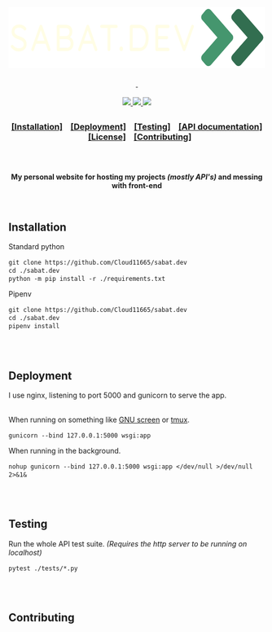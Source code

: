 <div class="head">
  <h3 align="center">
    <a href="https://github.com/Cloud11665/sabat.dev#----------------">
      <img src="https://raw.githubusercontent.com/Cloud11665/sabat.dev/master/images/head.png" height="120px" alt="SABAT.DEV >>">
    <p>&nbsp;</p>
  </h3>
  <p align="center">
    <a href="https://sabat.dev" target="_blank">
      <img src="https://img.shields.io/website?down_color=critical&down_message=offline&logo=icloud&logoColor=ffffff&up_color=45966e&up_message=online&url=https%3A%2F%2Fsabat.dev">
    </a>
    <a href="https://github.com/Cloud11665/sabat.dev/actions">
      <img src="https://img.shields.io/github/workflow/status/Cloud11665/sabat.dev/build?color=%2345966e&label=build&logo=python&logoColor=ffffff">
    </a>
    <a href="https://github.com/Cloud11665/sabat.dev/actions">
      <img src="https://img.shields.io/github/workflow/status/Cloud11665/sabat.dev/test?color=%2345966e&label=API&logo=flask">
    </a>
  </p>
  <h2></h2>
    <h3>
      <p align="center">
        <a href="https://github.com/Cloud11665/sabat.dev#installation">[Installation]</a>
        &nbsp;&nbsp;
        <a href="https://github.com/Cloud11665/sabat.dev#deployment">[Deployment]</a>
        &nbsp;&nbsp;
        <a href="https://github.com/Cloud11665/sabat.dev#testing">[Testing]</a>
        &nbsp;&nbsp;
        <a href="https://github.com/Cloud11665/sabat.dev/blob/master/api/README.md">[API documentation]</a>
        &nbsp;&nbsp;
        <a href="https://github.com/Cloud11665/sabat.dev/blob/master/LICENSE">[License]</a>
        &nbsp;&nbsp;
        <a href="https://github.com/Cloud11665/sabat.dev#contributing">[Contributing]</a>
      </p>
    </h3>
  <h2></h2>
  <p>&nbsp;</p>
  <p align="center">
    <strong>
      My personal website for hosting my projects <i>(mostly API's)</i> and messing with front-end
    </strong>
  </p>
  <p>&nbsp;</p>
</div>
<!--Markdown only from now on ((`with some exceptions`))-->
<!--
<p align="center">
  <a href="https://github.com/Cloud11665/sabat.dev/tree/master/api">
    <img src="https://img.shields.io/badge/API%20version-1.1-informational">
  </a>
  <a href="https://github.com/Cloud11665/sabat.dev/blob/master/LICENSE">
    <img src="https://img.shields.io/github/license/Cloud11665/sabat.dev">
  </a>
  <a href="https://www.codefactor.io/repository/github/cloud11665/sabat.dev">
    <img src="https://img.shields.io/codefactor/grade/github/Cloud11665/sabat.dev">
  </a>
  <a href="https://github.com/Cloud11665/sabat.dev/blob/master/Pipfile.lock">
    <img src="https://img.shields.io/github/pipenv/locked/python-version/Cloud11665/sabat.dev">
  </a>
</p>
-->

## Installation
Standard python
```
git clone https://github.com/Cloud11665/sabat.dev
cd ./sabat.dev
python -m pip install -r ./requirements.txt
```
Pipenv
```
git clone https://github.com/Cloud11665/sabat.dev
cd ./sabat.dev
pipenv install
```
&nbsp;  
&nbsp;   

## Deployment
I use nginx, listening to port 5000 and gunicorn to serve the app.  
&nbsp;  

When running on something like [GNU screen](https://www.gnu.org/software/screen) or [tmux](https://github.com/tmux/tmux).
```
gunicorn --bind 127.0.0.1:5000 wsgi:app
```
When running in the background.
```
nohup gunicorn --bind 127.0.0.1:5000 wsgi:app </dev/null >/dev/null 2>&1&
```
&nbsp;  
&nbsp;  

## Testing
Run the whole API test suite. *(Requires the http server to be running on localhost)*
```
pytest ./tests/*.py
```
&nbsp;  
&nbsp;  

## Contributing
